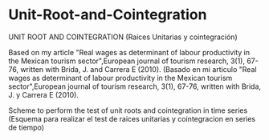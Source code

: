 # Unit-Root-and-Cointegration
UNIT ROOT AND COINTEGRATION
(Raices Unitarias y cointegración)

Based on my article "Real wages as determinant of labour productivity in the Mexican tourism sector",European journal of tourism research, 3(1), 67-76, written with Brida, J. and Carrera E (2010).
(Basado en mi articulo "Real wages as determinant of labour productivity in the Mexican tourism sector",European journal of tourism research, 3(1), 67-76, written with Brida, J. y Carrera E (2010).

Scheme to perform the test of unit roots and cointegration in time series
(Esquema para realizar el test de raices unitarias y cointegracion en series de tiempo)

